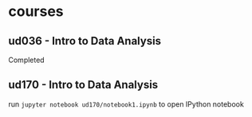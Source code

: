 # courses

## ud036 - Intro to Data Analysis

Completed

## ud170 - Intro to Data Analysis

run `jupyter notebook ud170/notebook1.ipynb` to open IPython notebook